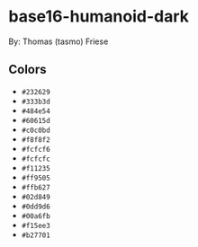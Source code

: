 # base16-humanoid-dark

By: Thomas (tasmo) Friese

## Colors

* `#232629`
* `#333b3d`
* `#484e54`
* `#60615d`
* `#c0c0bd`
* `#f8f8f2`
* `#fcfcf6`
* `#fcfcfc`
* `#f11235`
* `#ff9505`
* `#ffb627`
* `#02d849`
* `#0dd9d6`
* `#00a6fb`
* `#f15ee3`
* `#b27701`
